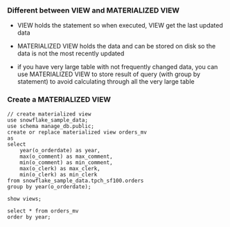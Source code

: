 ### Different between VIEW and MATERIALIZED VIEW

-   VIEW holds the statement
    so when executed, VIEW get the last updated data

-   MATERIALIZED VIEW holds the data and can be stored on disk
    so the data is not the most recently updated

-   if you have very large table with not frequently changed data, you can use MATERIALIZED VIEW to store result of query (with group by statement) to avoid calculating through all the very large table

### Create a MATERIALIZED VIEW

```
// create materialized view
use snowflake_sample_data;
use schema manage_db.public;
create or replace materialized view orders_mv
as
select
    year(o_orderdate) as year,
    max(o_comment) as max_comment,
    min(o_comment) as min_comment,
    max(o_clerk) as max_clerk,
    min(o_clerk) as min_clerk
from snowflake_sample_data.tpch_sf100.orders
group by year(o_orderdate);

show views;

select * from orders_mv
order by year;
```
